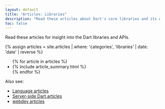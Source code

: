 ```yaml
---
layout: default
title: "Articles: Libraries"
description: "Read these articles about Dart's core libraries and its APIs."
toc: false
---
```


Read these articles for insight into the Dart libraries and APIs.

<div class="break-80">
  {% assign articles = site.articles | where: 'categories', 'libraries' | date: 'date' | reverse %}
  <ul class="nav-list">
    {% for article in articles %}
      <li>{% include article_summary.html %}</li>
    {% endfor %}
  </ul>
</div>

Also see:

* [Language articles](/articles/language)
* [Server-side Dart articles](/articles/server)
* [webdev articles]({{site.webdev}}/articles)
